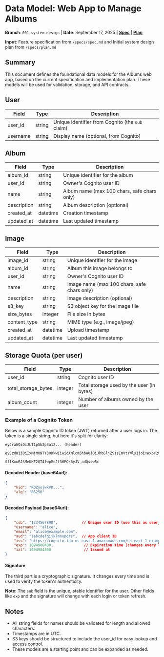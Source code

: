 # Data Model: Web App to Manage Albums

**Branch**: `001-system-design` | **Date**: September 17, 2025 | [**Spec**](specs/spec.md) | [**Plan**](specs/plan.md)

**Input**: Feature specification from `/specs/spec.md` and Initial system design plan from `/specs/plan.md`



## Summary
This document defines the foundational data models for the Albums web app, based on the current specification and implementation plan. These models will be used for validation, storage, and API contracts.



## User
| Field     | Type    | Description                                      |
|-----------|---------|--------------------------------------------------|
| user_id   | string  | Unique identifier from Cognito (the `sub` claim) |
| username  | string  | Display name (optional, from Cognito)            |



## Album
| Field       | Type      | Description                                 |
|-------------|-----------|---------------------------------------------|
| album_id    | string    | Unique identifier for the album             |
| user_id     | string    | Owner's Cognito user ID                     |
| name        | string    | Album name (max 100 chars, safe chars only) |
| description | string    | Album description (optional)                |
| created_at  | datetime  | Creation timestamp                          |
| updated_at  | datetime  | Last updated timestamp                      |



## Image
| Field        | Type      | Description                                 |
|--------------|-----------|---------------------------------------------|
| image_id     | string    | Unique identifier for the image             |
| album_id     | string    | Album this image belongs to                 |
| user_id      | string    | Owner's Cognito user ID                     |
| name         | string    | Image name (max 100 chars, safe chars only) |
| description  | string    | Image description (optional)                |
| s3_key       | string    | S3 object key for the image file            |
| size_bytes   | integer   | File size in bytes                          |
| content_type | string    | MIME type (e.g., image/jpeg)                |
| created_at   | datetime  | Upload timestamp                            |
| updated_at   | datetime  | Last updated timestamp                      |



## Storage Quota (per user)
| Field               | Type    | Description                                 |
|---------------------|---------|---------------------------------------------|
| user_id             | string  | Cognito user ID                             |
| total_storage_bytes | integer | Total storage used by the user (in bytes)   |
| album_count         | integer | Number of albums owned by the user          |



### Example of a Cognito Token

Below is a sample Cognito ID token (JWT) returned after a user logs in. The token is a single string, but here it's split for clarity:

```
eyJraWQiOiJLT1p5b2p3a1Z... (header)
.
eyJzdWIiOiIxMjM0NTY3ODkwIiwidXNlcm5hbWUiOiJhbGljZSIsImVtYWlsIjoiYWxpY2VAZXhhbXBsZS5jb20iLCJhdWQiOiIxYWJjZGVmZ2hpamtsbW5vcHFycyIsImlzcyI6Imh0dHBzOi8vY29nbml0by1pZHAudXMtZWFzdC0xLmFtYXpvbmF3cy5jb20vdXMtZWFzdC0xX2V4YW1wbGUiLCJleHAiOjE2OTQ5ODg0MDAsImlhdCI6MTY5NDk4NDgwMH0
.
SflKxwRJSMeKKF2QT4fwpMeJf36POk6yJV_adQssw5c
```

#### Decoded Header (base64url):
```json
{
	"kid": "KOZyojwkVK...",
	"alg": "RS256"
}
```

#### Decoded Payload (base64url):
```json
{
	"sub": "1234567890",           // Unique user ID (use this as user_id)
	"username": "alice",
	"email": "alice@example.com",
	"aud": "1abcdefgijklmnopqrs",  // App client ID
	"iss": "https://cognito-idp.us-east-1.amazonaws.com/us-east-1_example",
	"exp": 1694988400,              // Expiration time (changes every login)
	"iat": 1694984800               // Issued at
}
```

#### Signature
The third part is a cryptographic signature. It changes every time and is used to verify the token's authenticity.

**Note:** The `sub` field is the unique, stable identifier for the user. Other fields like `exp` and the signature will change with each login or token refresh.

## Notes
- All string fields for names should be validated for length and allowed characters.
- Timestamps are in UTC.
- S3 keys should be structured to include the user_id for easy lookup and access control.
- These models are a starting point and can be expanded as needed.

